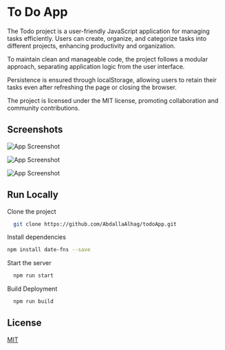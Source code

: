 
# To Do App

The Todo project is a user-friendly JavaScript application for managing tasks efficiently. Users can create, organize, and categorize tasks into different projects, enhancing productivity and organization.

To maintain clean and manageable code, the project follows a modular approach, separating application logic from the user interface.

Persistence is ensured through localStorage, allowing users to retain their tasks even after refreshing the page or closing the browser.

The project is licensed under the MIT license, promoting collaboration and community contributions.

## Screenshots

![App Screenshot](https://snipboard.io/f9GAMD.jpg)

![App Screenshot](https://snipboard.io/k0VcbE.jpg)

![App Screenshot](https://snipboard.io/LPCX3l.jpg)



## Run Locally

Clone the project

```bash
  git clone https://github.com/AbdallaAlhag/todoApp.git
```



Install dependencies

```bash
npm install date-fns --save

```

Start the server

```bash
  npm run start
```

Build Deployment

```bash
  npm run build
```

## License

[MIT](https://choosealicense.com/licenses/mit/)

